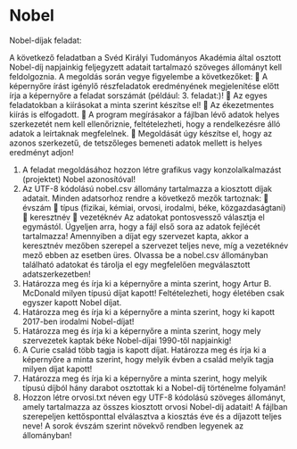 # Nobel
Nobel-díjak feladat:

A következő feladatban a Svéd Királyi Tudományos Akadémia által osztott Nobel-díj napjainkig
feljegyzett adatait tartalmazó szöveges állományt kell feldolgoznia. A megoldás során vegye
figyelembe a következőket:
 A képernyőre írást igénylő részfeladatok eredményének megjelenítése előtt írja a
képernyőre a feladat sorszámát (például: 3. feladat:)!
 Az egyes feladatokban a kiírásokat a minta szerint készítse el!
 Az ékezetmentes kiírás is elfogadott.
 A program megírásakor a fájlban lévő adatok helyes szerkezetét nem kell ellenőriznie,
feltételezheti, hogy a rendelkezésre álló adatok a leírtaknak megfelelnek.
 Megoldását úgy készítse el, hogy az azonos szerkezetű, de tetszőleges bemeneti adatok
mellett is helyes eredményt adjon!
1) A feladat megoldásához hozzon létre grafikus vagy konzolalkalmazást (projektet) Nobel
azonosítóval!
2) Az UTF-8 kódolású nobel.csv állomány tartalmazza a kiosztott díjak adatait. Minden
adatsorhoz rendre a következő mezők tartoznak:
 évszám
 típus (fizikai, kémiai, orvosi, irodalmi, béke, közgazdaságtani)
 keresztnév
 vezetéknév
Az adatokat pontosvessző választja el egymástól. Ügyeljen arra, hogy a fájl első sora az
adatok fejlécét tartalmazza! Amennyiben a díjat egy szervezet kapta, akkor a keresztnév
mezőben szerepel a szervezet teljes neve, míg a vezetéknév mező ebben az esetben üres.
Olvassa be a nobel.csv állományban található adatokat és tárolja el egy megfelelően
megválasztott adatszerkezetben!
3) Határozza meg és írja ki a képernyőre a minta szerint, hogy Artur B. McDonald milyen típusú díjat kapott! Feltételezheti, hogy életében csak egyszer kapott Nobel­ díjat.
4) Határozza meg és írja ki a képernyőre a minta szerint, hogy ki kapott 2017-ben irodalmi
Nobel-díjat!
5) Határozza meg és írja ki a képernyőre a minta szerint, hogy mely szervezetek kaptak béke
Nobel-díjai 1990-től napjainkig!
6) A Curie család több tagja is kapott díjat. Határozza meg és írja ki a képernyőre a minta
szerint, hogy melyik évben a család melyik tagja milyen díjat kapott!
7) Határozza meg és írja ki a képernyőre a minta szerint, hogy melyik típusú díjból hány darabot
osztottak ki a Nobel-díj történelme folyamán!
8) Hozzon létre orvosi.txt néven egy UTF-8 kódolású szöveges állományt, amely tartalmazza az összes kiosztott orvosi Nobel-díj adatait! A fájlban szerepeljen kettősponttal elválasztva a kiosztás éve és a díjazott teljes neve! A sorok évszám szerint növekvő rendben legyenek az állományban!